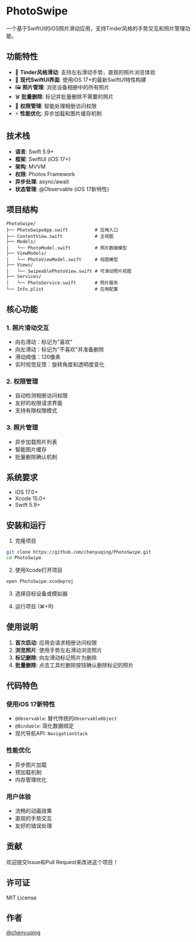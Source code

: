 # PhotoSwipe

一个基于SwiftUI的iOS照片滑动应用，支持Tinder风格的手势交互和照片管理功能。

## 功能特性

- 🎯 **Tinder风格滑动**: 支持左右滑动手势，直观的照片浏览体验
- 📱 **现代SwiftUI界面**: 使用iOS 17+的最新SwiftUI特性构建
- 🖼️ **照片管理**: 浏览设备相册中的所有照片
- 🗑️ **批量删除**: 标记并批量删除不需要的照片
- 🔐 **权限管理**: 智能处理相册访问权限
- ⚡ **性能优化**: 异步加载和图片缓存机制

## 技术栈

- **语言**: Swift 5.9+
- **框架**: SwiftUI (iOS 17+)
- **架构**: MVVM
- **权限**: Photos Framework
- **异步处理**: async/await
- **状态管理**: @Observable (iOS 17新特性)

## 项目结构

```
PhotoSwipe/
├── PhotoSwipeApp.swift          # 应用入口
├── ContentView.swift            # 主视图
├── Models/
│   └── PhotoModel.swift         # 照片数据模型
├── ViewModels/
│   └── PhotoViewModel.swift     # 视图模型
├── Views/
│   └── SwipeablePhotoView.swift # 可滑动照片视图
├── Services/
│   └── PhotoService.swift       # 照片服务
└── Info.plist                   # 应用配置
```

## 核心功能

### 1. 照片滑动交互
- 向右滑动：标记为"喜欢"
- 向左滑动：标记为"不喜欢"并准备删除
- 滑动阈值：120像素
- 实时视觉反馈：旋转角度和透明度变化

### 2. 权限管理
- 自动检测相册访问权限
- 友好的权限请求界面
- 支持有限权限模式

### 3. 照片管理
- 异步加载照片列表
- 智能图片缓存
- 批量删除确认机制

## 系统要求

- iOS 17.0+
- Xcode 15.0+
- Swift 5.9+

## 安装和运行

1. 克隆项目
```bash
git clone https://github.com/chenyuqing/PhotoSwipe.git
cd PhotoSwipe
```

2. 使用Xcode打开项目
```bash
open PhotoSwipe.xcodeproj
```

3. 选择目标设备或模拟器

4. 运行项目 (⌘+R)

## 使用说明

1. **首次启动**: 应用会请求相册访问权限
2. **浏览照片**: 使用手势左右滑动浏览照片
3. **标记删除**: 向左滑动标记照片为删除
4. **批量删除**: 点击工具栏删除按钮确认删除标记的照片

## 代码特色

### 使用iOS 17新特性
- `@Observable`: 替代传统的`ObservableObject`
- `@Bindable`: 简化数据绑定
- 现代导航API: `NavigationStack`

### 性能优化
- 异步图片加载
- 预加载机制
- 内存管理优化

### 用户体验
- 流畅的动画效果
- 直观的手势交互
- 友好的错误处理

## 贡献

欢迎提交Issue和Pull Request来改进这个项目！

## 许可证

MIT License

## 作者

[@chenyuqing](https://github.com/chenyuqing)

